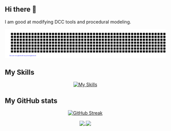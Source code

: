 ## Hi there 👋
I am good at modifying DCC tools and procedural modeling.

<div align="center">
  
  ![gitartwork](gitartwork.svg)

</div>



## My Skills
<div align="center">
  
  [![My Skills](https://skillicons.dev/icons?i=py,qt,gcp,ps,ae,unity,unreal,discord)](https://skillicons.dev)

</div>


## My GitHub stats
<div align="center">
  
  [![GitHub Streak](https://streak-stats.demolab.com/?user=lichtvoneinzbern&theme=tokyonight)](https://git.io/streak-stats)
  
  <a href="https://github.com/anuraghazra/github-readme-stats">
    <img height=150 align="center" src="https://github-readme-stats.vercel.app/api?username=lichtvoneinzbern&count_private=true&show_icons=true&theme=tokyonight&hide_rank=True&hide=contribs"/>
  </a>
  
  <a href="https://github.com/anuraghazra/convoychat">
    <img height=150 align="center" src="https://github-readme-stats.vercel.app/api/top-langs/?username=lichtvoneinzbern&hide=html,css,php,ruby,hcl,javascript&layout=compact&theme=tokyonight"/>
  </a>

</div>
